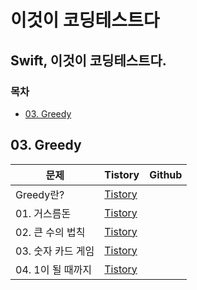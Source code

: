 # 이것이 코딩테스트다

## Swift, 이것이 코딩테스트다.

### 목차

* [03. Greedy](<undefined-1.md#03. Greedy>)

## 03. Greedy

| 문제           | Tistory                                     | Github |
| ------------ | ------------------------------------------- | ------ |
| Greedy란?     | [Tistory](https://zest1923.tistory.com/113) |        |
| 01. 거스름돈     | [Tistory](https://zest1923.tistory.com/114) |        |
| 02. 큰 수의 법칙  | [Tistory](https://zest1923.tistory.com/115) |        |
| 03. 숫자 카드 게임 | [Tistory](https://zest1923.tistory.com/116) |        |
| 04. 1이 될 때까지 | [Tistory](https://zest1923.tistory.com/117) |        |
